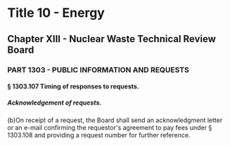 
# Title 10 - Energy
## Chapter XIII - Nuclear Waste Technical Review Board
### PART 1303 - PUBLIC INFORMATION AND REQUESTS
#### § 1303.107 Timing of responses to requests.
##### Acknowledgement of requests.

(b)On receipt of a request, the Board shall send an acknowledgment letter or an e-mail confirming the requestor's agreement to pay fees under § 1303.108 and providing a request number for further reference.
